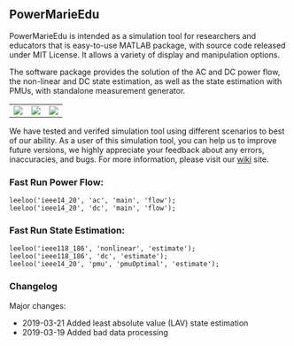 ## PowerMarieEdu

PowerMarieEdu is intended as a simulation tool for researchers and educators that is easy-to-use MATLAB package, with source code released under MIT License. It allows a variety of display and manipulation options.

The software package provides the solution of the AC and DC power flow, the non-linear and DC state estimation, as well as the state estimation with PMUs, with standalone measurement generator.

<table>
    <tbody>
        <tr>
            <td align="center"><a href="https://github.com/mcosovic/PowerMarieEdu/wiki/Power-Flow" itemprop="contentUrl" data-size="600x400"> <img src="https://github.com/mcosovic/PowerMarieEdu/blob/master/doc/figures/modulepf.png"></td>
            <td align="center"><a href="https://github.com/mcosovic/PowerMarieEdu/wiki/State-Estimation" itemprop="contentUrl" data-size="600x400"> <img src="https://github.com/mcosovic/PowerMarieEdu/blob/master/doc/figures/modulese.png"></td>
            <td align="center"><a href="https://github.com/mcosovic/PowerMarieEdu/wiki/Measurement-Generator" itemprop="contentUrl" data-size="600x400"> <img src="https://github.com/mcosovic/PowerMarieEdu/blob/master/doc/figures/modulemg.png"</td>
        </tr>
    </tbody>
</table>

We have tested and verifed simulation tool using different scenarios to best of our ability. As a user of this simulation tool, you can help us to improve future versions, we highly appreciate your feedback about any errors, inaccuracies, and bugs. For more information, please visit our [wiki](https://github.com/mcosovic/PowerMarieEdu/wiki/PowerMarieEdu) site.

###  Fast Run Power Flow:
```
leeloo('ieee14_20', 'ac', 'main', 'flow');
leeloo('ieee14_20', 'dc', 'main', 'flow');
```

###  Fast Run State Estimation:
```
leeloo('ieee118_186', 'nonlinear', 'estimate');
leeloo('ieee118_186', 'dc', 'estimate');
leeloo('ieee14_20', 'pmu', 'pmuOptimal', 'estimate');
```

###  Changelog
Major changes:
- 2019-03-21 Added least absolute value (LAV) state estimation
- 2019-03-19 Added bad data processing
